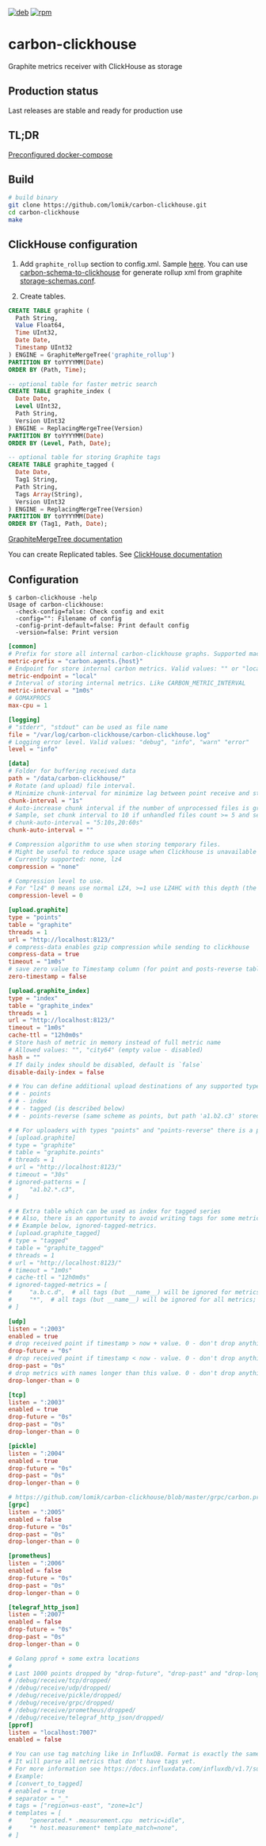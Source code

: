 [![deb](https://img.shields.io/badge/deb-packagecloud.io-844fec.svg)](https://packagecloud.io/go-graphite/stable)
[![rpm](https://img.shields.io/badge/rpm-packagecloud.io-844fec.svg)](https://packagecloud.io/go-graphite/stable)

# carbon-clickhouse
Graphite metrics receiver with ClickHouse as storage

## Production status
Last releases are stable and ready for production use

## TL;DR
[Preconfigured docker-compose](https://github.com/lomik/graphite-clickhouse-tldr)

## Build
```sh
# build binary
git clone https://github.com/lomik/carbon-clickhouse.git
cd carbon-clickhouse
make
```

## ClickHouse configuration

1. Add `graphite_rollup` section to config.xml. Sample [here](https://github.com/lomik/graphite-clickhouse-tldr/blob/master/rollup.xml). You can use [carbon-schema-to-clickhouse](https://github.com/bzed/carbon-schema-to-clickhouse) for generate rollup xml from graphite [storage-schemas.conf](http://graphite.readthedocs.io/en/latest/config-carbon.html#storage-schemas-conf).

2. Create tables.

```sql
CREATE TABLE graphite ( 
  Path String,  
  Value Float64,  
  Time UInt32,  
  Date Date,  
  Timestamp UInt32
) ENGINE = GraphiteMergeTree('graphite_rollup')
PARTITION BY toYYYYMM(Date)
ORDER BY (Path, Time);

-- optional table for faster metric search
CREATE TABLE graphite_index (
  Date Date,
  Level UInt32,
  Path String,
  Version UInt32
) ENGINE = ReplacingMergeTree(Version)
PARTITION BY toYYYYMM(Date)
ORDER BY (Level, Path, Date);

-- optional table for storing Graphite tags
CREATE TABLE graphite_tagged (
  Date Date,
  Tag1 String,
  Path String,
  Tags Array(String),
  Version UInt32
) ENGINE = ReplacingMergeTree(Version)
PARTITION BY toYYYYMM(Date)
ORDER BY (Tag1, Path, Date);
```

[GraphiteMergeTree documentation](https://clickhouse.tech/docs/en/engines/table-engines/mergetree-family/graphitemergetree/)

You can create Replicated tables. See [ClickHouse documentation](https://clickhouse.tech/docs/en/engines/table-engines/mergetree-family/replication/)

## Configuration
```
$ carbon-clickhouse -help
Usage of carbon-clickhouse:
  -check-config=false: Check config and exit
  -config="": Filename of config
  -config-print-default=false: Print default config
  -version=false: Print version
```

```toml
[common]
# Prefix for store all internal carbon-clickhouse graphs. Supported macroses: {host}
metric-prefix = "carbon.agents.{host}"
# Endpoint for store internal carbon metrics. Valid values: "" or "local", "tcp://host:port", "udp://host:port"
metric-endpoint = "local"
# Interval of storing internal metrics. Like CARBON_METRIC_INTERVAL
metric-interval = "1m0s"
# GOMAXPROCS
max-cpu = 1

[logging]
# "stderr", "stdout" can be used as file name
file = "/var/log/carbon-clickhouse/carbon-clickhouse.log"
# Logging error level. Valid values: "debug", "info", "warn" "error"
level = "info"

[data]
# Folder for buffering received data
path = "/data/carbon-clickhouse/"
# Rotate (and upload) file interval.
# Minimize chunk-interval for minimize lag between point receive and store
chunk-interval = "1s"
# Auto-increase chunk interval if the number of unprocessed files is grown
# Sample, set chunk interval to 10 if unhandled files count >= 5 and set to 60s if unhandled files count >= 20:
# chunk-auto-interval = "5:10s,20:60s"
chunk-auto-interval = ""

# Compression algorithm to use when storing temporary files.
# Might be useful to reduce space usage when Clickhouse is unavailable for an extended period of time.
# Currently supported: none, lz4
compression = "none"

# Compression level to use.
# For "lz4" 0 means use normal LZ4, >=1 use LZ4HC with this depth (the higher - the better compression, but slower)
compression-level = 0

[upload.graphite]
type = "points"
table = "graphite"
threads = 1
url = "http://localhost:8123/"
# compress-data enables gzip compression while sending to clickhouse
compress-data = true
timeout = "1m0s"
# save zero value to Timestamp column (for point and posts-reverse tables)
zero-timestamp = false 

[upload.graphite_index]
type = "index"
table = "graphite_index"
threads = 1
url = "http://localhost:8123/"
timeout = "1m0s"
cache-ttl = "12h0m0s"
# Store hash of metric in memory instead of full metric name
# Allowed values: "", "city64" (empty value - disabled)
hash = ""
# If daily index should be disabled, default is `false`
disable-daily-index = false

# # You can define additional upload destinations of any supported type:
# # - points
# # - index
# # - tagged (is described below)
# # - points-reverse (same scheme as points, but path 'a1.b2.c3' stored as 'c3.b2.a1')

# # For uploaders with types "points" and "points-reverse" there is a possibility to ignore data using patterns. E.g.
# [upload.graphite]
# type = "graphite"
# table = "graphite.points"
# threads = 1
# url = "http://localhost:8123/"
# timeout = "30s"
# ignored-patterns = [
#     "a1.b2.*.c3",
# ]

# # Extra table which can be used as index for tagged series
# # Also, there is an opportunity to avoid writing tags for some metrics.
# # Example below, ignored-tagged-metrics.
# [upload.graphite_tagged]
# type = "tagged"
# table = "graphite_tagged"
# threads = 1
# url = "http://localhost:8123/"
# timeout = "1m0s"
# cache-ttl = "12h0m0s"
# ignored-tagged-metrics = [
#     "a.b.c.d",  # all tags (but __name__) will be ignored for metrics like a.b.c.d?tagName1=tagValue1&tagName2=tagValue2...
#     "*",  # all tags (but __name__) will be ignored for all metrics; this is the only special case with wildcards
# ]

[udp]
listen = ":2003"
enabled = true
# drop received point if timestamp > now + value. 0 - don't drop anything
drop-future = "0s"
# drop received point if timestamp < now - value. 0 - don't drop anything
drop-past = "0s"
# drop metrics with names longer than this value. 0 - don't drop anything
drop-longer-than = 0

[tcp]
listen = ":2003"
enabled = true
drop-future = "0s"
drop-past = "0s"
drop-longer-than = 0

[pickle]
listen = ":2004"
enabled = true
drop-future = "0s"
drop-past = "0s"
drop-longer-than = 0

# https://github.com/lomik/carbon-clickhouse/blob/master/grpc/carbon.proto
[grpc]
listen = ":2005"
enabled = false
drop-future = "0s"
drop-past = "0s"
drop-longer-than = 0

[prometheus]
listen = ":2006"
enabled = false
drop-future = "0s"
drop-past = "0s"
drop-longer-than = 0

[telegraf_http_json]
listen = ":2007"
enabled = false
drop-future = "0s"
drop-past = "0s"
drop-longer-than = 0

# Golang pprof + some extra locations
#
# Last 1000 points dropped by "drop-future", "drop-past" and "drop-longer-than" rules:
# /debug/receive/tcp/dropped/
# /debug/receive/udp/dropped/
# /debug/receive/pickle/dropped/
# /debug/receive/grpc/dropped/
# /debug/receive/prometheus/dropped/
# /debug/receive/telegraf_http_json/dropped/
[pprof] 
listen = "localhost:7007"
enabled = false

# You can use tag matching like in InfluxDB. Format is exactly the same.
# It will parse all metrics that don't have tags yet.
# For more information see https://docs.influxdata.com/influxdb/v1.7/supported_protocols/graphite/
# Example:
# [convert_to_tagged]
# enabled = true 
# separator = "_"
# tags = ["region=us-east", "zone=1c"]
# templates = [
#     "generated.* .measurement.cpu  metric=idle",
#     "* host.measurement* template_match=none",
# ] 
```
